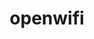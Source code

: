 ---
description: "openwifi: opensource WiFi chip!\r\n\r\nFeatures:\r\n802.11a/g/n\r\n\
  20MHz bandwidth; 70 MHz to 6 GHz frequency range\r\nMode tested: Ad-hoc; Station;\
  \ AP, Monitor\r\nDCF (CSMA/CA) low MAC layer in FPGA (10us SIFS is achieved)\r\n\
  Configurable channel access priority parameters:\r\n    duration of RTS/CTS, CTS-to-self\r\
  \n    SIFS/DIFS/xIFS/slot-time/CW/etc\r\nTime slicing based on MAC address\r\nEasy\
  \ to change bandwidth and frequency:\r\n    2MHz for 802.11ah in sub-GHz\r\n   \
  \ 10MHz for 802.11p/vehicle in 5.9GHz\r\nCSI (Channel State Information, freq offset,\
  \ equalizer to computer)\r\nIQ capture (real-time AGC, RSSI, IQ sample to computer)\r\
  \nOn roadmap: 802.11ax"
layout: stand
logo: stands/openwifi/logo.png
new_this_year: "1. Port the design from a single type of board to 6 types of boards!\
  \ From high end (expensive) to low end (cheap for entry)\r\n2. Low latency ping:\
  \ 200~300us round trip.\r\n3. Important improvement on stability and performance.\r\
  \n4. Increase the packet queue from 2 to 4 in FPGA, meet the Linux mac80211 requirement/assumption\
  \ better.\r\n5. Channel estimation and bug fix on the OFDM receiver. Better reception\
  \ performance.\r\n6. CSI (Channel State Information) interface to Linux. And it\
  \ doesn't affect normal WiFi communication.\r\n7. IQ sample interface to Linux.\
  \ And it doesn't affect normal WiFi communication.\r\n8. Low cost SDR openwifi dongle\
  \ (<100usd) and chip tape out plan are under preparation. Stay tuned!"
showcase: "All of those opensource hardware projects are focusing on the CPU side:\r\
  \nRISC-V, all kinds of open CPU cores, Raspberry PI, xxxx PI, PINE64, openWRT, AI/machine-learning\
  \ accelerators.\r\nHowever the radio connectivity part of those opensource hardware\
  \ boards are still from black-box silicon (commercial chips, like WiFi chips from\
  \ big companies).\r\nOpenwifi project, which was announced in the last FOSDEM, is\
  \ the first attempt to build an opensource chip in the radio connectivity domain!\r\
  \nNow we have tested the design on the FPGA development board (SDR -- Software Defined\
  \ Radio), and it works well in the real world scenario. Meanwhile we also add some\
  \ unique features that commercial chips don't have.\r\n\r\nWe hope more people can\
  \ come and think about the opensource activity in the radio chip domain, and invest\
  \ more in this domain!\r\n\r\nWe are also eager to hear from people about the idea\
  \ (under internal preparation): Low cost SDR openwifi dongle (<100usd) and chip\
  \ tape out plan."
themes:
- Hardware
title: openwifi
website: https://github.com/open-sdr/openwifi
show_on_overview: true
---